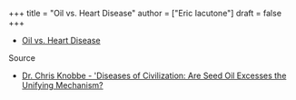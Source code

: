 +++
title = "Oil vs. Heart Disease"
author = ["Eric Iacutone"]
draft = false
+++

-   [Oil vs. Heart Disease](/ox-hugo/oil-vs-heart-disease.png)

<span class="underline">Source</span>

-   [Dr. Chris Knobbe - 'Diseases of Civilization: Are Seed Oil Excesses the Unifying Mechanism?](https://www.youtube.com/embed/7kGnfXXIKZM)
